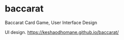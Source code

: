 # baccarat
Baccarat Card Game, User Interface Design

UI design.
https://keshaodhomane.github.io/baccarat/

